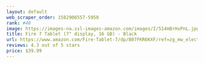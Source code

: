 ```yaml
---
layout: default 
﻿web_scraper_order: 1582906557-5958
rank: #40
image: https://images-na.ssl-images-amazon.com/images/I/514mBrHxPnL.jpg
title: Fire 7 Tablet (7" display, 16 GB) - Black
url: https://www.amazon.com/Fire-Tablet-7/dp/B07FKR6KXF/ref=zg_mw_electronics_40?_encoding=UTF8&psc=1&refRID=57162F156C34G7WF8S8A
reviews: 4.3 out of 5 stars
price: $39.99 
---
```

